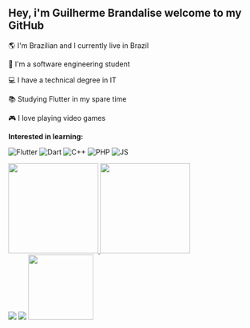 ## Hey, i'm Guilherme Brandalise welcome to my GitHub

🌎 I'm Brazilian and I currently live in Brazil

🎒 I'm a software engineering student

💻 I have a technical degree in IT

📚 Studying Flutter in my spare time

🎮 I love playing video games

**Interested in learning:**

![Flutter](https://img.shields.io/badge/-Flutter-black?&logo=flutter)
![Dart](https://img.shields.io/badge/-Dart-black?logo=Dart&logoColor=white)
![C++](https://img.shields.io/badge/-C++-black?logo=Cplusplus&logoColor=white)
![PHP](https://img.shields.io/badge/-PHP-black?logo=PHP&logoColor=white)
![JS](https://img.shields.io/badge/-JS-black?logo=JavaScript&logoColor=white)

<div>
 <a href="https://github.com/guibrandalisee">
 <img height="180em" src="https://github-readme-stats.vercel.app/api?username=guibrandalisee&show_icons=true&theme=dark&include_all_commits=true&count_private=true&bg_color=141E30&title_color=ffc300&border-radius=5&icon_color=9a031e&text_color=fff&hide_border=true"/>
 <img height="180em" src="https://github-readme-stats.vercel.app/api/top-langs/?username=guibrandalisee&layout=compact&langs_count=7&theme=dark&bg_color=141E30&title_color=ffc300&border-radius=5&text_color=fff&hide_border=true"/>
</div>

<div> 
 <a href = "mailto:guisb37@gmail.com"><img src="https://img.shields.io/badge/Gmail-D14836?style=for-the-badge&logo=gmail&logoColor=white" target="_blank"></a>
 <a href="https://www.linkedin.com/in/guibrandalisee/" target="_blank"><img src="https://img.shields.io/badge/-LinkedIn-%230077B5?style=for-the-badge&logo=linkedin&logoColor=white" target="_blank"></a> 

 <img src="https://user-images.githubusercontent.com/41174096/127936224-7e49379e-fdaf-4068-bc55-bf1e0a543c5b.png" height="130">
